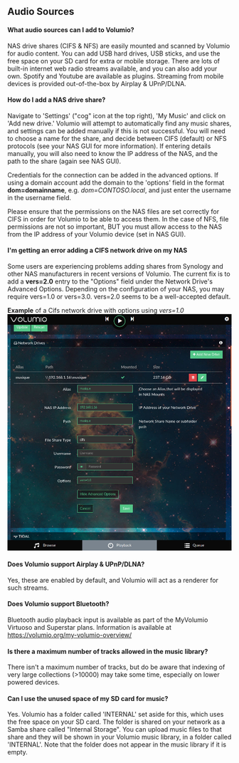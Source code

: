 ## Audio Sources

#### What audio sources can I add to Volumio?

NAS drive shares (CIFS & NFS) are easily mounted and scanned by Volumio for audio content.  You can add USB hard drives, USB sticks, and use the free space on your SD card for extra or mobile storage.  There are lots of built-in internet web radio streams available, and you can also add your own. Spotify and Youtube are available as plugins. Streaming from mobile devices is provided out-of-the-box by Airplay & UPnP/DLNA.

#### How do I add a NAS drive share?

Navigate to 'Settings' ("cog" icon at the top right), 'My Music' and click on 'Add new drive.'  Volumio will attempt to automatically find any music shares, and settings can be added manually if this is not successful.  You will need to choose a name for the share, and decide between CIFS (default) or NFS protocols (see your NAS GUI for more information). If entering details manually, you will also need to know the IP address of the NAS, and the path to the share (again see NAS GUI).

Credentials for the connection can be added in the advanced options. If using a domain account add the domain to the 'options' field in the format **dom=domainname**, e.g. _dom=CONTOSO.local_, and just enter the username in the username field.

Please ensure that the permissions on the NAS files are set correctly for CIFS in order for Volumio to be able to access them.  In the case of NFS, file permissions are not so important, BUT you must allow access to the NAS from the IP address of your Volumio device (set in NAS GUI).

#### I'm getting an error adding a CIFS network drive on my NAS

Some users are experiencing problems adding shares from Synology and other NAS manufacturers in recent versions of Volumio. The current fix is to add a **vers=2.0** entry to the "Options" field under the Network Drive's Advanced Options. Depending on the configuration of your NAS, you may require vers=1.0 or vers=3.0. vers=2.0 seems to be a well-accepted default.

__Example__ of a Cifs network drive with options using _vers=1.0_
<img src="./img/cifs_options.jpg">

#### Does Volumio support Airplay & UPnP/DLNA?

Yes, these are enabled by default, and Volumio will act as a renderer for such streams.

#### Does Volumio support Bluetooth?

Bluetooth audio playback input is available as part of the MyVolumio Virtuoso and Superstar plans. Information is available at https://volumio.org/my-volumio-overview/

#### Is there a maximum number of tracks allowed in the music library?

There isn't a maximum number of tracks, but do be aware that indexing of very large collections (>10000) may take some time, especially on lower powered devices.

#### Can I use the unused space of my SD card for music?

Yes. Volumio has a folder called 'INTERNAL' set aside for this,
which uses the free space on your SD card.
The folder is shared on your network as a Samba share called "Internal Storage".
You can upload music files to that share and they will be shown in your
Volumio music library, in a folder called 'INTERNAL'. Note that the folder does not appear in the music library if it is empty.
